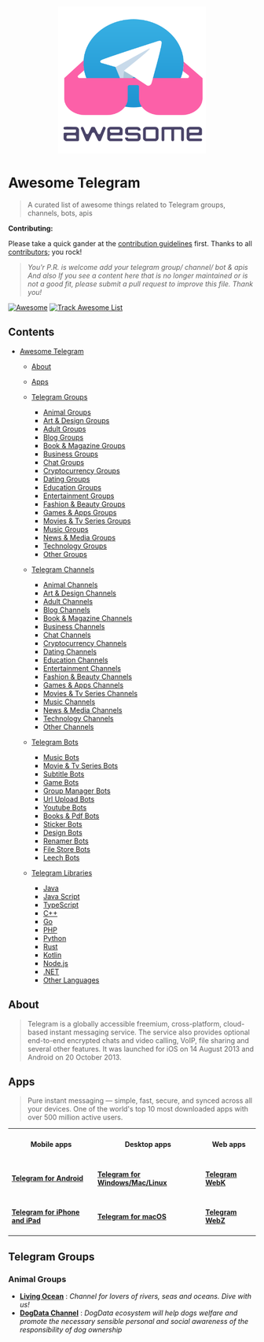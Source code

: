 <p align="center">
  <img width="300" src="./assets/logo.svg" alt="logo of kalanakt/awesome-telegram repository">
</p>

# Awesome Telegram
> A curated list of awesome things related to Telegram groups, channels, bots, apis

**Contributing:**

Please take a quick gander at the [contribution guidelines](https://github.com/kalanakt/awesome-telegram/blob/master/CONTRIBUTING.md) first. Thanks to all [contributors](https://github.com/kalanakt/awesome-telegram/graphs/contributors); you rock!

> _You'r P.R. is welcome add your telegram group/ channel/ bot & apis And also If you see a content here that is no longer maintained or is not a good fit, please submit a pull request to improve this file. Thank you!_

[![Awesome](https://cdn.rawgit.com/sindresorhus/awesome/d7305f38d29fed78fa85652e3a63e154dd8e8829/media/badge.svg)](https://github.com/sindresorhus/awesome)
[![Track Awesome List](https://www.trackawesomelist.com/badge.svg)](https://www.trackawesomelist.com/kalanakt/awesome-telegram/)

## Contents

- [Awesome Telegram](#awesome-telegram)

  - [About](#about)
  
  - [Apps](#apps)
  
  - [Telegram Groups](#telegram-groups)
    - [Animal Groups](#animal-groups)
    - [Art & Design Groups](#art-&-design-groups)
    - [Adult Groups](#adult-groups)
    - [Blog Groups](#blog-groups)
    - [Book & Magazine Groups](#book-&-magazine-groups)
    - [Business Groups](#business-groups)
    - [Chat Groups](#chat-groups)
    - [Cryptocurrency Groups](#cryptocurrency-groups)
    - [Dating Groups](#dating=groups)
    - [Education Groups](#education-groups)
    - [Entertainment Groups](#entertainment-groups)
    - [Fashion & Beauty Groups](#fashion-&-beauty-groups)
    - [Games & Apps Groups](#games-&-apps-groups)
    - [Movies & Tv Series Groups](#movies-&-tv-series-groups)
    - [Music Groups](#music-groups)
    - [News & Media Groups](#news-&-media-groups)
    - [Technology Groups](#technology-groups)
    - [Other Groups](#other-groups)
  
  - [Telegram Channels](#telegram-channels)
    - [Animal Channels](#animal-channels)
    - [Art & Design Channels](#art-&-design-channels)
    - [Adult Channels](#adult-channels)
    - [Blog Channels](#blog-channels)
    - [Book & Magazine Channels](#book-&-magazine-channels)
    - [Business Channels](#business-channels)
    - [Chat Channels](#chat-channels)
    - [Cryptocurrency Channels](#cryptocurrency-channels)
    - [Dating Channels](#dating=channels)
    - [Education Channels](#education-channels)
    - [Entertainment Channels](#entertainment-channels)
    - [Fashion & Beauty Channels](#fashion-&-beauty-channels)
    - [Games & Apps Channels](#games-&-apps-channels)
    - [Movies & Tv Series Channels](#movies-&-tv-series-channels)
    - [Music Channels](#music-channels)
    - [News & Media Channels](#news-&-media-channels)
    - [Technology Channels](#technology-channels)
    - [Other Channels](#other-channels)
    
  - [Telegram Bots](#telegram-bots)
    - [Music Bots](#music-bots)
    - [Movie & Tv Series Bots](#movie-&-tv-series-bots)
    - [Subtitle Bots](#subtitle-bots)
    - [Game Bots](#game-bots)
    - [Group Manager Bots](#group-manager-bots)
    - [Url Upload Bots](#url-upload-bots)
    - [Youtube Bots](#youtibe-bots)
    - [Books & Pdf Bots](#books-&-pdf-bots)
    - [Sticker Bots](#sticker-bots)
    - [Design Bots](#design-bots)
    - [Renamer Bots](#renamer-bots)
    - [File Store Bots](#file-store-bots)
    - [Leech Bots](#leech-bots)
 
  - [Telegram Libraries](#telegram-libraries)
    - [Java](#java)
    - [Java Script](#java-script)
    - [TypeScript](#typeScript)
    - [C++](#c++)
    - [Go](#go)
    - [PHP](#php)
    - [Python](#python)
    - [Rust](#rust)
    - [Kotlin](#kotlin)
    - [Node.js](#node.js)
    - [.NET](#.net)
    - [Other Languages](#other-languages)


## About 

> Telegram is a globally accessible freemium, cross-platform, cloud-based instant messaging service. The service also provides optional end-to-end encrypted chats and video calling, VoIP, file sharing and several other features. It was launched for iOS on 14 August 2013 and Android on 20 October 2013.

## Apps

> Pure instant messaging — simple, fast, secure, and synced across all your devices. One of the world's top 10 most downloaded apps with over 500 million active users.

<table>
  <tr>
    <th><h4>Mobile apps</h4></th>
    <th><h4>Desktop apps</h4></th>
    <th><h4>Web apps</h4></th>
  </tr>
  
  <tr>
    <td> 
    <h4><a href="https://telegram.org/android">Telegram for Android</a></h4>
    </td>
    <td> 
    <h4><a href="https://desktop.telegram.org/">Telegram for Windows/Mac/Linux</a></h4>
    </td> 
    <td> 
    <h4><a href="https://telegram.org/dl/webk">Telegram WebK</a></h4>
    </td>
    
  </tr>
  <tr>
    <td> 
    <h4><a href="https://telegram.org/dl/ios">Telegram for iPhone and iPad</a></h4>
    </td>
    <td> 
    <h4><a href="https://macos.telegram.org/">Telegram for macOS</a></h4>
    </td>
    <td> 
    <h4><a href="https://telegram.org/dl/webz">Telegram WebZ</a></h4>
    </td>
  </tr>
</table>

## Telegram Groups

### Animal Groups

- __[Living Ocean](https://t.me/livingocean)__ : _Channel for lovers of rivers, seas and oceans. Dive with us!_
- __[DogData Channel](https://t.me/Dogdata)__ : _DogData ecosystem will help dogs welfare and promote the necessary sensible personal and social awareness of the responsibility of dog ownership_
